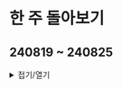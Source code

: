 # 한 주 돌아보기
## 240819 ~ 240825


<details>
<summary>접기/열기</summary>

![image](https://github.com/user-attachments/assets/e733ec36-0250-4535-b81d-f7a9bf9df111)

</details>


